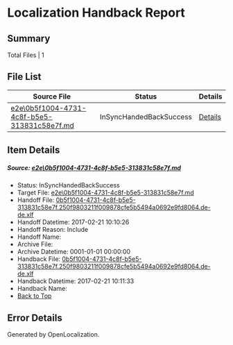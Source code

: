 # <a name='report-top'></a> Localization Handback Report

## Summary
 Total Files | 1

## File List
 Source File | Status | Details 
 ----------- | ------ | ------- 
 [e2e\0b5f1004-4731-4c8f-b5e5-313831c58e7f.md](https://github.com/OpenLocalizationTestOrg/ol-test4/blob/85e2a7a34a21dc7bdb103f266fc6f39541ec744c/e2e/0b5f1004-4731-4c8f-b5e5-313831c58e7f.md) | InSyncHandedBackSuccess | [Details](#b93da2da94b315c6a00431ff1317b1264aebc9491)

## Item Details
##### <a name='b93da2da94b315c6a00431ff1317b1264aebc9491'></a> Source: [e2e\0b5f1004-4731-4c8f-b5e5-313831c58e7f.md](https://github.com/OpenLocalizationTestOrg/ol-test4/blob/85e2a7a34a21dc7bdb103f266fc6f39541ec744c/e2e/0b5f1004-4731-4c8f-b5e5-313831c58e7f.md)
* Status: InSyncHandedBackSuccess
* Target File: [e2e\0b5f1004-4731-4c8f-b5e5-313831c58e7f.md](https://github.com/OpenLocalizationTestOrg/ol-test4-dede/blob/9cf22d8eb62081b515f4e1f5c6646bdc8b356511/e2e/0b5f1004-4731-4c8f-b5e5-313831c58e7f.md)
* Handoff File: [0b5f1004-4731-4c8f-b5e5-313831c58e7f.250f9803211f009878cfe5b5494a0692e9fd8064.de-de.xlf](https://github.com/OpenLocalizationTestOrg/ol-test4-handoff/blob/e0847a51b190bd6366f601912bbfa5777144cb6f/ol-handoff/OpenLocalizationTestOrg/ol-test4-dede/xinjiang/ht/0b5f1004-4731-4c8f-b5e5-313831c58e7f.250f9803211f009878cfe5b5494a0692e9fd8064.de-de.xlf)
* Handoff Datetime: 2017-02-21 10:10:26
* Handoff Reason: Include
* Handoff Name: 
* Archive File: 
* Archive Datetime: 0001-01-01 00:00:00
* Handback File: [0b5f1004-4731-4c8f-b5e5-313831c58e7f.250f9803211f009878cfe5b5494a0692e9fd8064.de-de.xlf](https://github.com/OpenLocalizationTestOrg/ol-test4-handback/blob/fa10bcc05c87d6c3595465d8098b4cf823882c58/ol-handback/OpenLocalizationTestOrg/ol-test4-dede/xinjiang/ht/0b5f1004-4731-4c8f-b5e5-313831c58e7f.250f9803211f009878cfe5b5494a0692e9fd8064.de-de.xlf)
* Handback Datetime: 2017-02-21 10:11:33
* Handback Name: 
* [Back to Top](#report-top)


## Error Details

Generated by OpenLocalization.

